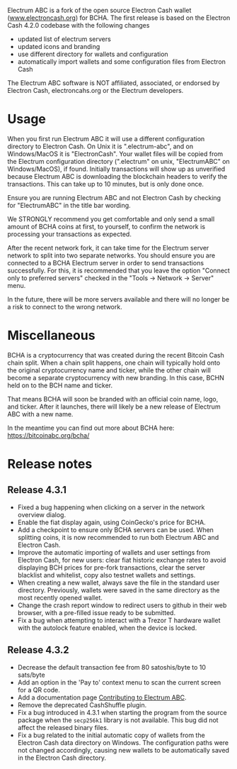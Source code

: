 Electrum ABC is a fork of the open source Electron Cash wallet
(www.electroncash.org) for BCHA. The first release is based on the
Electron Cash 4.2.0 codebase with the following changes

- updated list of electrum servers
- updated icons and branding
- use different directory for wallets and configuration
- automatically import wallets and some configuration files from Electron Cash

The Electrum ABC software is NOT affiliated, associated, or endorsed by
Electron Cash, electroncahs.org or the Electrum developers.


# Usage

When you first run Electrum ABC it will use a different configuration
directory to Electron Cash. On Unix it is ".electrum-abc", and on Windows/MacOS
it is "ElectronCash".  Your wallet files will be copied from the Electrum
configuration directory (".electrum" on unix, "ElectrumABC" on Windows/MacOS),
if found.  Initially transactions will show up as unverified because
Electrum ABC is downloading the blockchain headers to verify the transactions.
This can take up to 10 minutes, but is only done once.

Ensure you are running Electrum ABC and not Electron Cash by checking for
"ElectrumABC" in the title bar wording.

We STRONGLY recommend you get comfortable and only send a small amount of BCHA
coins at first, to yourself, to confirm the network is processing your
transactions as expected.

After the recent network fork, it can take time for the Electrum server network
to split into two separate networks.  You should ensure you are connected to a
BCHA Electrum server in order to send transactions successfully. For this,
it is recommended that you leave the option "Connect only to preferred servers"
checked in the "Tools -> Network -> Server" menu.

In the future, there will be more servers available and there will no longer
be a risk to connect to the wrong network.


# Miscellaneous

BCHA is a cryptocurrency that was created during the recent Bitcoin Cash chain
split. When a chain split happens, one chain will typically hold onto the
original cryptocurrency name and ticker, while the other chain will become
a separate cryptocurrency with new branding. In this case, BCHN held on to
the BCH name and ticker.

That means BCHA will soon be branded with an official coin name, logo, and
ticker. After it launches, there will likely be a new release of Electrum ABC
with a new name.

In the meantime you can find out more about BCHA here:
https://bitcoinabc.org/bcha/

# Release notes

## Release 4.3.1

- Fixed a bug happening when clicking on a server in the network overview
  dialog.
- Enable the fiat display again, using CoinGecko's price for BCHA.
- Add a checkpoint to ensure only BCHA servers can be used. When splitting
  coins, it is now recommended to run both Electrum ABC and Electron Cash.
- Improve the automatic importing of wallets and user settings from
  Electron Cash, for new users: clear fiat historic exchange rates to avoid
  displaying BCH prices for pre-fork transactions, clear the server blacklist
  and whitelist, copy also testnet wallets and settings.
- When creating a new wallet, always save the file in the standard user
  directory. Previously, wallets were saved in the same directory as the
  most recently opened wallet.
- Change the crash report window to redirect users to github in their
  web browser, with a pre-filled issue ready to be submitted.
- Fix a bug when attempting to interact with a Trezor T hardware wallet
  with the autolock feature enabled, when the device is locked.


## Release 4.3.2

- Decrease the default transaction fee from 80 satoshis/byte to 10 sats/byte
- Add an option in the 'Pay to' context menu to scan the current screen
  for a QR code.
- Add a documentation page [Contributing to Electrum ABC](CONTRIBUTING.md).
- Remove the deprecated CashShuffle plugin.
- Fix a bug introduced in 4.3.1 when starting the program from the source
  package when the `secp256k1` library is not available. This bug did not
  affect the released binary files.
- Fix a bug related to the initial automatic copy of wallets from the
  Electron Cash data directory on Windows. The configuration paths were not
  changed accordingly, causing new wallets to be automatically saved in the
  Electron Cash directory.

